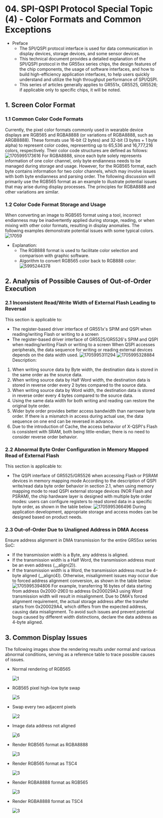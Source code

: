 # 04. SPI-QSPI Protocol Special Topic (4) - Color Formats and Common Exceptions
- Preface
  - The SPI/QSPI protocol interface is used for data communication in display devices, storage devices, and some sensor devices.
  - This technical document provides a detailed explanation of the SPI/QSPI protocol in the GR55xx series chips, the design features of the chip components, the usage of software interfaces, and how to build high-efficiency application interfaces, to help users quickly understand and utilize the high throughput performance of SPI/QSPI.
  - This series of articles generally applies to GR551x, GR5525, GR5526; if applicable only to specific chips, it will be noted.

## 1. Screen Color Format

### 1.1 Common Color Code Formats
Currently, the pixel color formats commonly used in wearable device displays are RGB565 and RGBA8888 (or variations of RGBA8888, such as ARGB8888). These formats use 16-bit (2 bytes) and 32-bit (3 bytes + 1 byte alpha) to represent color codes, representing up to 65,536 and 16,777,216 colors, respectively. Their color code structures are defined as follows:
 ![1705995173616](../../../../_images/1705995173616.png)
For RGBA8888, since each byte solely represents information of one color channel, only byte endianness needs to be managed during storage and usage. However, for the RGB565 format, each byte contains information for two color channels, which may involve issues with both byte endianness and parsing order. The following discussion will primarily use the RGB565 format as an example to illustrate potential issues that may arise during display processes. The principles for RGBA8888 and other variations are similar.

### 1.2 Color Code Format Storage and Usage
When converting an image to RGB565 format using a tool, incorrect endianness may be inadvertently applied during storage, reading, or when mixing with other color formats, resulting in display anomalies. The following examples demonstrate potential issues with some typical colors.
 ![17059](../../../../_images/1705995220235.png)
- Explanation:
  - The RGB888 format is used to facilitate color selection and comparison with graphic software.
  - Algorithm to convert RGB565 color back to RGB888 color:
   ![5995244378](../../../../_images/1705995244378.png)

## 2. Analysis of Possible Causes of Out-of-Order Execution

### 2.1 Inconsistent Read/Write Width of External Flash Leading to Reversal
This section is applicable to:
- The register-based driver interface of GR551x's SPIM and QSPI when reading/writing Flash or writing to a screen
- The register-based driver interface of GR5525/GR5526's SPIM and QSPI when reading/writing Flash or writing to a screen
When QSPI accesses peripherals, the data sequence for writing or reading external devices depends on the data width used.
 ![1705995311294](../../../../_images/1705995311294.png)
![1705995328884](../../../../_images/1705995328884.png)
Description:
1. When writing source data by Byte width, the destination data is stored in the same order as the source data.
2. When writing source data by Half Word width, the destination data is stored in reverse order every 2 bytes compared to the source data.
3. When writing source data by Word width, the destination data is stored in reverse order every 4 bytes compared to the source data.
4. Using the same data width for both writing and reading can restore the original byte order.
5. Wider byte order provides better access bandwidth than narrower byte order. If there is a mismatch in access during actual use, the data sequence on one end can be reversed in advance.
6. Due to the introduction of Cache, the access behavior of X-QSPI's Flash is consistent with SRAM, both being little-endian; there is no need to consider reverse order behavior.
 ### 2.2 Abnormal Byte Order Configuration in Memory Mapped Read of External Flash
This section is applicable to:
- The QSPI interface of GR5525/GR5526 when accessing Flash or PSRAM devices in memory mapping mode
According to the description of QSPI write/read data byte order behavior in section 2.1, when using memory mapping mode to read QSPI external storage devices (NOR Flash and PSRAM), the chip hardware layer is designed with multiple byte order modes: users can configure registers to read stored data in a specific byte order, as shown in the table below:
 ![1705995366496](../../../../_images/1705995366496.png)
During application development, appropriate storage and access modes can be designed based on product needs.

### 2.3 Out-of-Order Due to Unaligned Address in DMA Access
Ensure address alignment in DMA transmission for the entire GR55xx series SoC:
- If the transmission width is a Byte, any address is aligned.
- If the transmission width is a Half Word, the transmission address must be an even address (__align(2)).
- If the transmission width is a Word, the transmission address must be 4-byte aligned (__align(4)).
 Otherwise, misalignment issues may occur due to forced address alignment conversion, as shown in the table below:
 ![1705995394806](../../../../_images/1705995394806.png)
For example, transferring 16 bytes of data starting from address 0x2000-29E0 to address 0x200029A3 using Word transmission width will result in misalignment. Due to DMA's forced alignment requirement, the actual storage address after the transfer starts from 0x200029A4, which differs from the expected address, causing data misalignment.
To avoid such issues and prevent potential bugs caused by different width distinctions, declare the data address as 4-byte aligned.

## 3. Common Display Issues
The following images show the rendering results under normal and various abnormal conditions, serving as a reference table to trace possible causes of issues.

- Normal rendering of RGB565

  ![1](../../../../_images/img_err/clip_image013.png) 

- RGB565 pixel high-low byte swap

  ![5](../../../../_images/img_err/clip_image014.png) 

- Swap every two adjacent pixels

  ![2](../../../../_images/img_err/clip_image015.png) 

- Image data address not aligned

  ![6](../../../../_images/img_err/clip_image016.png) 

- Render RGB565 format as RGBA8888

  ![3](../../../../_images/img_err/clip_image017.png) 

- Render RGB565 format as TSC4

  ![3](../../../../_images/img_err/clip_image018.png) 

- Render RGBA8888 format as RGB565

  ![3](../../../../_images/img_err/clip_image019.png) 

- Render RGBA8888 format as TSC4

  ![3](../../../../_images/img_err/clip_image020.png) 


